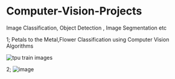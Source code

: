 # Computer-Vision-Projects
Image Classification, Object Detection , Image Segmentation etc


1; Petals to the Metal,Flower Classification using Computer Vision Algorithms

![tpu train images](https://user-images.githubusercontent.com/123891111/215959888-a2e8fd5e-6a47-4255-aff5-f57cdbe11671.png)

2; ![image](https://user-images.githubusercontent.com/123891111/217939617-04aa1334-47ea-4b56-ae25-e69222481d36.png)
